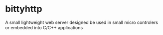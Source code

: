 # bittyhttp
A small lightweight web server designed be used in small micro controlers or embedded into C/C++ applications

